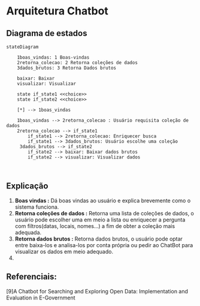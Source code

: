 # Arquitetura Chatbot


## Diagrama de estados


```mermaid
stateDiagram

    1boas_vindas: 1 Boas-vindas
    2retorna_colecao: 2 Retorna coleções de dados
    3dados_brutos: 3 Retorna Dados brutos

    baixar: Baixar
    visualizar: Visualizar

    state if_state1 <<choice>>
    state if_state2 <<choice>>

    [*] --> 1boas_vindas

    1boas_vindas --> 2retorna_colecao : Usuário requisita coleção de dados
    2retorna_colecao --> if_state1
        if_state1 --> 2retorna_colecao: Enriquecer busca
        if_state1 --> 3dados_brutos: Usuário escolhe uma coleção
     3dados_brutos --> if_state2
        if_state2 --> baixar: Baixar dados brutos
        if_state2 --> visualizar: Visualizar dados        

    

```

## Explicação

1. **Boas vindas :** Dá boas vindas ao usuário e explica brevemente como o sistema funciona.
2. **Retorna coleções de dados :** Retorna uma lista de coleções de dados, o usuário pode escolher uma em meio a lista ou enriquecer a pergunta com filtros(datas, locais, nomes...) a fim de obter a coleção mais adequada.
3. **Retorna dados brutos :** Retorna dados brutos, o usuário pode optar entre baixa-los e analisa-los por conta própria ou pedir ao ChatBot para visualizar os dados em meio adequado.
4.

## Referenciais:

[9]A Chatbot for Searching and Exploring Open Data: Implementation and Evaluation in E-Government